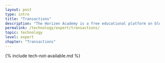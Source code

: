 ```yaml
---
layout: post
type: intro
title: "Transactions"
description: "The Horizen Academy is a free educational platform on blockchain technology, cryptocurrency, and privacy. This chapter is is not available yet. We add content frequently, sign up for our newsletter for notifications when it's released."
permalink: /technology/expert/transactions/
topic: technology
level: expert
chapter: "Transactions"
---
```


{% include tech-not-available.md %}
